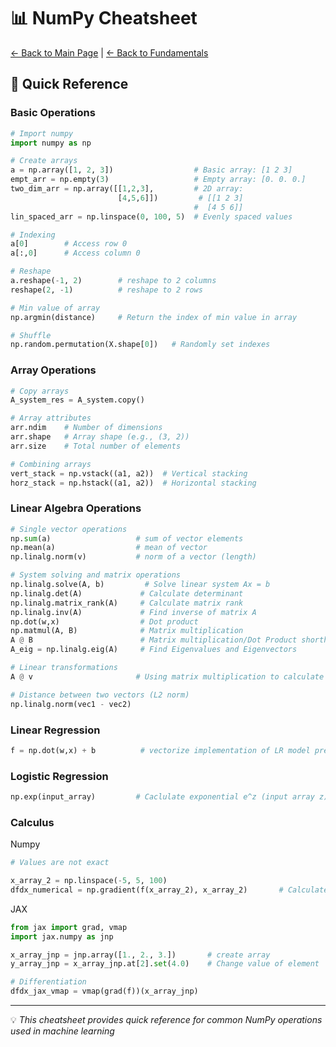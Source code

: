 # 📊 NumPy Cheatsheet

[← Back to Main Page](../../../README.md) | [← Back to Fundamentals](../../README.md)

## 📝 Quick Reference

### Basic Operations
```python
# Import numpy
import numpy as np

# Create arrays
a = np.array([1, 2, 3])                  # Basic array: [1 2 3]
empt_arr = np.empty(3)                   # Empty array: [0. 0. 0.]
two_dim_arr = np.array([[1,2,3],         # 2D array:
                        [4,5,6]])         # [[1 2 3]
                                         #  [4 5 6]]
lin_spaced_arr = np.linspace(0, 100, 5)  # Evenly spaced values

# Indexing
a[0]        # Access row 0 
a[:,0]      # Access column 0 

# Reshape
a.reshape(-1, 2)        # reshape to 2 columns
reshape(2, -1)          # reshape to 2 rows

# Min value of array 
np.argmin(distance)     # Return the index of min value in array

# Shuffle
np.random.permutation(X.shape[0])   # Randomly set indexes
```

### Array Operations
```python
# Copy arrays
A_system_res = A_system.copy()

# Array attributes
arr.ndim    # Number of dimensions
arr.shape   # Array shape (e.g., (3, 2))
arr.size    # Total number of elements

# Combining arrays
vert_stack = np.vstack((a1, a2))  # Vertical stacking
horz_stack = np.hstack((a1, a2))  # Horizontal stacking
```

### Linear Algebra Operations
```python
# Single vector operations
np.sum(a)                   # sum of vector elements
np.mean(a)                  # mean of vector
np.linalg.norm(v)           # norm of a vector (length)

# System solving and matrix operations
np.linalg.solve(A, b)         # Solve linear system Ax = b
np.linalg.det(A)             # Calculate determinant
np.linalg.matrix_rank(A)     # Calculate matrix rank
np.linalg.inv(A)             # Find inverse of matrix A
np.dot(w,x)                  # Dot product
np.matmul(A, B)              # Matrix multiplication
A @ B                        # Matrix multiplication/Dot Product shorthand
A_eig = np.linalg.eig(A)     # Find Eigenvalues and Eigenvectors

# Linear transformations
A @ v                       # Using matrix multiplication to calculate new vector

# Distance between two vectors (L2 norm)
np.linalg.norm(vec1 - vec2)

```

### Linear Regression
```python
f = np.dot(w,x) + b          # vectorize implementation of LR model prediction
```

### Logistic Regression
```python
np.exp(input_array)         # Caclulate exponential e^z (input array z)
```

### Calculus

Numpy
```python
# Values are not exact

x_array_2 = np.linspace(-5, 5, 100)
dfdx_numerical = np.gradient(f(x_array_2), x_array_2)       # Calculate derivatives
```

JAX
```python
from jax import grad, vmap
import jax.numpy as jnp

x_array_jnp = jnp.array([1., 2., 3.])       # create array
y_array_jnp = x_array_jnp.at[2].set(4.0)    # Change value of element

# Differentiation
dfdx_jax_vmap = vmap(grad(f))(x_array_jnp)  

```


---
💡 _This cheatsheet provides quick reference for common NumPy operations used in machine learning_